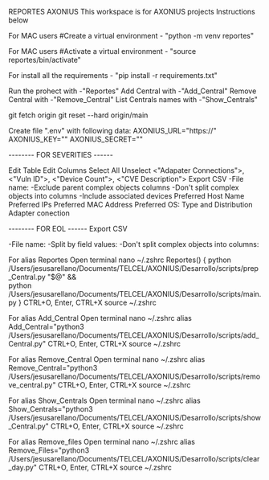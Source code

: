 
REPORTES AXONIUS
This workspace is for AXONIUS projects 
Instructions below

For MAC users #Create a virtual environment - "python -m venv reportes"

For MAC users #Activate a virtual environment - "source reportes/bin/activate"

For install all the requirements - "pip install -r requirements.txt"

Run the prohect with -"Reportes"
Add Central with -"Add_Central"
Remove Central with -"Remove_Central"
List Centrals names with -"Show_Centrals"


git fetch origin
git reset --hard origin/main



Create file ".env" with following data:
    AXONIUS_URL="https://<ip>"
    AXONIUS_KEY="<key>"
    AXONIUS_SECRET="<secret>"

-------- FOR SEVERITIES ------

Edit Table
    Edit Columns
        Select All 
            Unselect <"Adapater Connections">, <"Vuln ID">, <"Device Count">, <"CVE Description">
Export CSV
    -File name: <critical>
    -Exclude parent complex objects columns
    -Don't split complex objects into columns
    -Include associated devices
                   Preferred Host Name
                   Preferred IPs
                   Preferred MAC Address
                   Preferred OS: Type and Distribution
                   Adapter conection



-------- FOR EOL ------
    Export CSV

-File name: <eol>
-Split by field values: <Installed Software>
-Don't split complex objects into columns: <check>



For alias Reportes
Open terminal
    nano ~/.zshrc
    Reportes() {
    python /Users/jesusarellano/Documents/TELCEL/AXONIUS/Desarrollo/scripts/prep_Central.py "$@" && \
    python /Users/jesusarellano/Documents/TELCEL/AXONIUS/Desarrollo/scripts/main.py
    }
    CTRL+O, Enter, CTRL+X
    source ~/.zshrc

For alias Add_Central
Open terminal
    nano ~/.zshrc
    alias Add_Central="python3 /Users/jesusarellano/Documents/TELCEL/AXONIUS/Desarrollo/scripts/add_Central.py"
    CTRL+O, Enter, CTRL+X
    source ~/.zshrc

For alias Remove_Central
Open terminal
    nano ~/.zshrc
    alias Remove_Central="python3 /Users/jesusarellano/Documents/TELCEL/AXONIUS/Desarrollo/scripts/remove_central.py"
    CTRL+O, Enter, CTRL+X
    source ~/.zshrc

For alias Show_Centrals
Open terminal
    nano ~/.zshrc
    alias Show_Centrals="python3 /Users/jesusarellano/Documents/TELCEL/AXONIUS/Desarrollo/scripts/show_Central.py"
    CTRL+O, Enter, CTRL+X
    source ~/.zshrc

For alias Remove_files
Open terminal
    nano ~/.zshrc
    alias Remove_Files="python3 /Users/jesusarellano/Documents/TELCEL/AXONIUS/Desarrollo/scripts/clear_day.py"
    CTRL+O, Enter, CTRL+X
    source ~/.zshrc